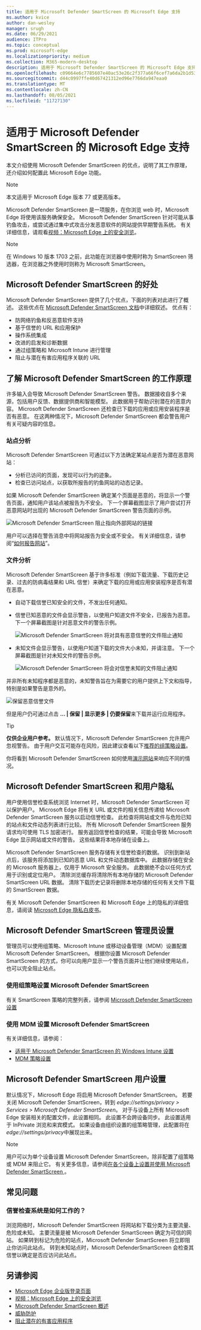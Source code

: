 ```yaml
---
title: 适用于 Microsoft Defender SmartScreen 的 Microsoft Edge 支持
ms.author: kvice
author: dan-wesley
manager: srugh
ms.date: 06/29/2021
audience: ITPro
ms.topic: conceptual
ms.prod: microsoft-edge
ms.localizationpriority: medium
ms.collection: M365-modern-desktop
description: 适用于 Microsoft Defender SmartScreen 的 Microsoft Edge 支持
ms.openlocfilehash: c09664e6c7785607e40ac53e26c2f377a66f6cef7a6da2b1d53cf15baad29616
ms.sourcegitcommit: d44c0997ffe40d67421312ed96e7766da947eaa0
ms.translationtype: MT
ms.contentlocale: zh-CN
ms.lasthandoff: 08/05/2021
ms.locfileid: "11727130"
---
```

# <a name="microsoft-edge-support-for-microsoft-defender-smartscreen"></a>适用于 Microsoft Defender SmartScreen 的 Microsoft Edge 支持

本文介绍使用 Microsoft Defender SmartScreen 的优点，说明了其工作原理，还介绍如何配置此 Microsoft Edge 功能。

> [!NOTE]
> 本文适用于 Microsoft Edge 版本 77 或更高版本。

Microsoft Defender SmartScreen 是一项服务，在你浏览 web 时，Microsoft Edge 将使用该服务确保安全。 Microsoft Defender SmartScreen 针对可能从事钓鱼攻击，或尝试通过集中式攻击分发恶意软件的网站提供早期警告系统。 有关详细信息，请观看[视频：Microsoft Edge 上的安全浏览](microsoft-edge-video-security-smartscreen.md)。

> [!NOTE]
> 在 Windows 10 版本 1703 之前，此功能在浏览器中使用时称为 SmartScreen 筛选器，在浏览器之外使用时则称为 Microsoft SmartScreen。

## <a name="the-benefits-of-microsoft-defender-smartscreen"></a>Microsoft Defender SmartScreen 的好处

Microsoft Defender SmartScreen 提供了几个优点，下面的列表对此进行了概述。 这些优点在 [Microsoft Defender SmartScreen 文档](/windows/security/threat-protection/windows-defender-smartscreen/windows-defender-smartscreen-overview#benefits-of-windows-defender-smartscreen)中详细叙述。 优点有：

- 防网络钓鱼和反恶意软件支持
- 基于信誉的 URL 和应用保护
- 操作系统集成
- 改进的启发和诊断数据
- 通过组策略和 Microsoft Intune 进行管理
- 阻止与潜在有害应用程序关联的 URL

## <a name="understand-how-microsoft-defender-smartscreen-works"></a>了解 Microsoft Defender SmartScreen 的工作原理

许多输入会导致 Microsoft Defender SmartScreen 警告。 数据接收自多个来源，包括用户反馈、数据提供商和智能模型。 此数据用于帮助识别潜在的恶意内容。 Microsoft Defender SmartScreen 还检查已下载的应用或应用安装程序是否有恶意。 在这两种情况下，Microsoft Defender SmartScreen 都会警告用户有关可疑内容的信息。

### <a name="site-analysis"></a>站点分析

Microsoft Defender SmartScreen 可通过以下方法确定某站点是否为潜在恶意网站：

- 分析已访问的页面，发现可以行为的迹象。
- 检查已访问站点，以获取所报告的钓鱼网站的动态记录。

如果 Microsoft Defender SmartScreen 确定某个页面是恶意的，将显示一个警告页面，通知用户该站点被报告为不安全。 下一个屏幕截图显示了用户尝试打开恶意网站时出现的 Microsoft Defender SmartScreen 警告页面的示例。

![Microsoft Defender SmartScreen 阻止指向外部网站的链接](media/microsoft-edge-security-smartscreen/microsoft-edge-smartscreen-warning.png)

用户可以选择在警告消息中将网站报告为安全或不安全。 有关详细信息，请参阅“[如何报告网站](/windows/security/threat-protection/windows-defender-smartscreen/windows-defender-smartscreen-set-individual-device#how-users-can-report-websites-as-safe-or-unsafe)”。

### <a name="file-analysis"></a>文件分析

Microsoft Defender SmartScreen 基于许多标准（例如下载流量、下载历史记录、过去的防病毒结果和 URL 信誉）来确定下载的应用或应用安装程序是否有潜在恶意。

- 自动下载信誉已知安全的文件，不发出任何通知。  
- 信誉已知恶意的文件会显示警告，以使用户知道文件不安全，已报告为恶意。 下一个屏幕截图是针对恶意文件的警告示例。

  ![Microsoft Defender SmartScreen 将对具有恶意信誉的文件阻止通知](media/microsoft-edge-security-smartscreen/ms-edge-smartscreen-known-malicious.png)

- 未知文件会显示警告，以使用户知道下载的文件大小未知，并请注意。 下一个屏幕截图是针对未知文件的警告示例。

  ![Microsoft Defender SmartScreen 将会对信誉未知的文件阻止通知](media/microsoft-edge-security-smartscreen/ms-edge-smartscreen-unknown-malicious.png)

并非所有未知程序都是恶意的，未知警告旨在为需要它的用户提供上下文和指导，特别是如果警告是意外的。

  ![保留恶意信誉文件](media/microsoft-edge-security-smartscreen/ms-edge-smartscreen-unknown-malicious-keep.png)

但是用户仍可通过点击 **... | 保留 | 显示更多 | 仍要保留**来下载并运行应用程序。

> [!TIP]
> **仅供企业用户参考。** 默认情况下，Microsoft Defender SmartScreen 允许用户忽视警告。 由于用户交互可能存在风险，因此建议查看以下[推荐的组策略设置](/windows/security/threat-protection/windows-defender-smartscreen/windows-defender-smartscreen-available-settings#recommended-group-policy-and-mdm-settings-for-your-organization)。

你将看到 Microsoft Defender SmartScreen 如何使用[演示网站](https://demo.smartscreen.msft.net/)来响应不同的情况。

## <a name="microsoft-defender-smartscreen-and-user-privacy"></a>Microsoft Defender SmartScreen 和用户隐私

用户使用信誉检查系统浏览 Internet 时，Microsoft Defender SmartScreen 可以保护用户。 Microsoft Edge 将有关 URL 或文件的相关信息传递给 Microsoft Defender SmartScreen 服务以启动信誉检查。 此检查将网站或文件与危险已知的站点和文件动态列表进行比较。 所有 Microsoft Defender SmartScreen 服务请求均可使用 TLS 加密进行。 服务返回信誉检查的结果，可能会导致 Microsoft Edge 显示网站或文件的警告。 这些结果将本地存储在设备上。

Microsoft Defender SmartScreen 服务存储有关信誉检查的数据。 识别到新站点后，该服务将添加到已知的恶意 URL 和文件动态数据库中。 此数据存储在安全的 Microsoft 服务器上，仅用于 Microsoft 安全服务。 此数据绝不会以任何方式用于识别或定位用户。 清除浏览缓存将清除所有本地存储的 Microsoft Defender SmartScreen URL 数据。 清除下载历史记录将删除本地存储的任何有关文件下载的 SmartScreen 数据。

有关 Microsoft Defender SmartScreen 和 Microsoft Edge 上的隐私的详细信息，请阅读 [Microsoft Edge 隐私白皮书](/microsoft-edge/privacy-whitepaper#smartscreen)。

## <a name="microsoft-defender-smartscreen-setup-for-admins"></a>Microsoft Defender SmartScreen 管理员设置

管理员可以使用组策略、Microsoft Intune 或移动设备管理（MDM）设置配置 Microsoft Defender SmartScreen。 根据你设置 Microsoft Defender SmartScreen 的方式，你可以向用户显示一个警告页面并让他们继续使用站点，也可以完全阻止站点。

### <a name="microsoft-defender-smartscreen-set-up-using-group-policy"></a>使用组策略设置 Microsoft Defender SmartScreen

有关 SmartScreen 策略的完整列表，请参阅 [Microsoft Defender SmartScreen 设置](./microsoft-edge-policies.md#smartscreen-settings)

### <a name="microsoft-defender-smartscreen-set-up-using-mdm"></a>使用 MDM 设置 Microsoft Defender SmartScreen

有关详细信息，请参阅：

- [适用于 Microsoft Defender SmartScreen 的 Windows Intune 设置](/mem/intune/protect/endpoint-protection-windows-10#windows-defender-smartscreen-settings)
- [MDM 策略设置](/mem/intune/protect/endpoint-protection-windows-10#windows-defender-smartscreen-settings)

## <a name="microsoft-defender-smartscreen-setup-for-users"></a>Microsoft Defender SmartScreen 用户设置

默认情况下，Microsoft Edge 将启用 Microsoft Defender SmartScreen。 若要关闭 Microsoft Defender SmartScreen，转到 *edge://settings/privacy > Services > Microsoft Defender SmartScreen*。 对于与设备上所有 Microsoft Edge 安装相关的配置文件，此设置相同。 此设置不会跨设备同步。 此设置适用于 InPrivate 浏览和来宾模式。 如果设备由组织设置的组策略管理，此配置将在*edge://settings/privacy*中展现出来。

> [!NOTE]
> 用户可以为单个设备设置 Microsoft Defender SmartScreen，除非配置了组策略或 MDM 来阻止它。 有关更多信息，请参阅[在各个设备上设置并使用 Microsoft Defender SmartScreen ](/windows/security/threat-protection/windows-defender-smartscreen/windows-defender-smartscreen-set-individual-device)。

## <a name="frequently-asked-questions"></a>常见问题

### <a name="how-does-the-reputation-check-system-work"></a>信誉检查系统是如何工作的？

浏览网络时，Microsoft Defender SmartScreen 将网站和下载分类为主要流量、危险或未知。 主要流量是被 Microsoft Defender SmartScreen 确定为可信的网站。 如果转到标记为危险的站点，Microsoft Defender SmartScreen 将立即阻止你访问此站点。 转到未知站点时，Microsoft DefenderSmartScreen 会检查其信誉以确定是否应访问此站点。

## <a name="see-also"></a>另请参阅

- [Microsoft Edge 企业版登录页面](https://aka.ms/EdgeEnterprise)
- [视频：Microsoft Edge 上的安全浏览](microsoft-edge-video-security-smartscreen.md)
- [Microsoft Defender SmartScreen 概述](/windows/security/threat-protection/windows-defender-smartscreen/windows-defender-smartscreen-overview)
- [威胁防护](/windows/security/threat-protection/index)
- [阻止潜在的有害应用程序](./microsoft-edge-potentially-unwanted-apps.md)